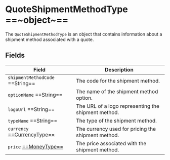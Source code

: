 # QuoteShipmentMethodType ==~object~==

The `QuoteShipmentMethodType` is an object that contains information about a shipment method associated with a quote.

## Fields

| Field                                                                 | Description                                        |
| --------------------------------------------------------------------- | -------------------------------------------------- |
| `shipmentMethodCode`  ==String==                                      | The code for the shipment method.                  |
| `optionName`  ==String==                                              | The name of the shipment method option.            |
| `logoUrl`  ==String==                                                 | The URL of a logo representing the shipment method.|
| `typeName`  ==String==                                                | The type  of the shipment method.                  |
| `currency` [ ==CurrencyType== ](../../Order/objects/currency-type.md) | The currency used for pricing the shipment method. |
| `price` [ ==MoneyType== ](../../Cart/objects/money-type.md)           | The price associated with the shipment method.     |
